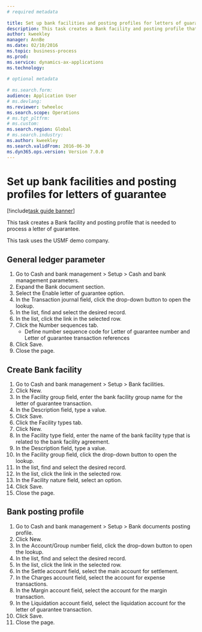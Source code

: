 ```yaml
--- 
# required metadata 
 
title: Set up bank facilities and posting profiles for letters of guarantee
description: This task creates a Bank facility and posting profile that is needed to process a letter of guarantee. 
author: kweekley
manager: AnnBe 
ms.date: 02/10/2016
ms.topic: business-process 
ms.prod:  
ms.service: dynamics-ax-applications 
ms.technology:  
 
# optional metadata 
 
# ms.search.form:   
audience: Application User 
# ms.devlang:  
ms.reviewer: twheeloc
ms.search.scope: Operations 
# ms.tgt_pltfrm:  
# ms.custom:  
ms.search.region: Global
# ms.search.industry: 
ms.author: kweekley
ms.search.validFrom: 2016-06-30 
ms.dyn365.ops.version: Version 7.0.0 
---
```

# Set up bank facilities and posting profiles for letters of guarantee

[!include[task guide banner](../../includes/task-guide-banner.md)]

This task creates a Bank facility and posting profile that is needed to process a letter of guarantee.

This task uses the USMF demo company. 



## General ledger parameter
1. Go to Cash and bank management > Setup > Cash and bank management parameters.
2. Expand the Bank document section.
3. Select the Enable letter of guarantee option.
4. In the Transaction journal field, click the drop-down button to open the lookup.
5. In the list, find and select the desired record.
6. In the list, click the link in the selected row.
7. Click the Number sequences tab.
    * Define number sequence code for Letter of guarantee number and Letter of guarantee transaction references  
8. Click Save.
9. Close the page.

## Create Bank facility
1. Go to Cash and bank management > Setup > Bank facilities.
2. Click New.
3. In the Facility group field, enter the bank facility group name for the letter of guarantee transaction.
4. In the Description field, type a value.
5. Click Save.
6. Click the Facility types tab.
7. Click New.
8. In the Facility type field, enter the name of the bank facility type that is related to the bank facility agreement.
9. In the Description field, type a value.
10. In the Facility group field, click the drop-down button to open the lookup.
11. In the list, find and select the desired record.
12. In the list, click the link in the selected row.
13. In the Facility nature field, select an option.
14. Click Save.
15. Close the page.

## Bank posting profile
1. Go to Cash and bank management > Setup > Bank documents posting profile.
2. Click New.
3. In the Account/Group number field, click the drop-down button to open the lookup.
4. In the list, find and select the desired record.
5. In the list, click the link in the selected row.
6. In the Settle account field, select the main account for settlement.
7. In the Charges account field, select the account for expense transactions.
8. In the Margin account field, select the account for the margin transaction.
9. In the Liquidation account field, select the liquidation account for the letter of guarantee transaction. 
10. Click Save.
11. Close the page.

